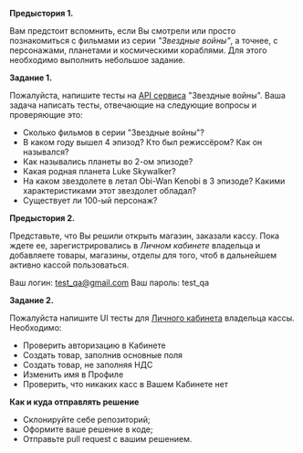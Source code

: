 **Предыстория 1.**  

Вам предстоит вспомнить, если Вы смотрели или просто познакомиться с фильмами из серии _"Звездные войны"_,
а точнее, с персонажами, планетами и космическими кораблями. Для этого необходимо выполнить небольшое задание.

**Задание 1.**

Пожалуйста, напишите тесты на [API сервиса](https://swapi.co/) "Звездные войны". Ваша задача написать тесты, 
отвечающие на следующие вопросы и проверяющие это: 

+ Сколько фильмов в серии "Звездные войны"?  
+ В каком году вышел 4 эпизод? Кто был режиссёром? Как он назывался?
+ Как назывались планеты во 2-ом эпизоде?
+ Какая родная планета Luke Skywalker?
+ На каком звездолете в летал Obi-Wan Kenobi в 3 эпизоде? Какими характеристиками этот звездолет обладал?
+ Существует ли 100-ый персонаж?

**Предыстория 2.** 

Представьте, что Вы решили открыть магазин, заказали кассу. Пока ждете ее, зарегистрировались в _Личном кабинете_ 
владельца и добавляете товары, магазины, отделы для того, чтоб в дальнейшем активно кассой пользоваться.

Ваш логин: test_qa@gmail.com
Ваш пароль: test_qa

**Задание 2.**

Пожалуйста напишите UI тесты для [Личного кабинета](https://kabinet.dreamkas.ru) владельца кассы. Необходимо:

+ Проверить авторизацию в Кабинете
+ Создать товар, заполнив основные поля
+ Создать товар, не заполняя НДС
+ Изменить имя в Профиле
+ Проверить, что никаких касс в Вашем Кабинете нет 

**Как и куда отправлять решение**  

+ Склонируйте себе репозиторий;
+ Оформите ваше решение в коде;
+ Отправьте pull request с вашим решением.
